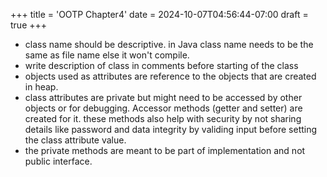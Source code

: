 +++
title = 'OOTP Chapter4'
date = 2024-10-07T04:56:44-07:00
draft = true
+++
* class name should be descriptive. in Java class name needs to be the same as file name else it won't compile.
* write description of class in comments before starting of the class
* objects used as attributes are reference to the objects that are created in heap.
* class attributes are private but might need to be accessed by other objects or for debugging. Accessor methods (getter and setter) are created for it. these methods also help with security by not sharing details like password and data integrity by validing input before setting the class attribute value.
* the private methods are meant to be part of implementation and not public interface.
